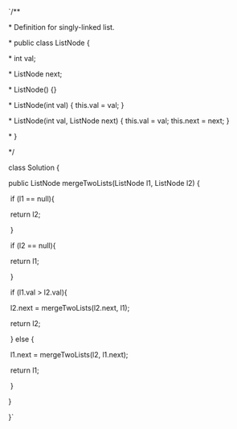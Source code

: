 `/**

 \* Definition for singly-linked list.

 \* public class ListNode {

 \*   int val;

 \*   ListNode next;

 \*   ListNode() {}

 \*   ListNode(int val) { this.val = val; }

 \*   ListNode(int val, ListNode next) { this.val = val; this.next = next; }

 \* }

 */

class Solution {

  public ListNode mergeTwoLists(ListNode l1, ListNode l2) {

​    if (l1 == null){

​      return l2;

​    }

​    if (l2 == null){

​      return l1;

​    }

​    if (l1.val > l2.val){

​      l2.next = mergeTwoLists(l2.next, l1);

​      return l2;

​    } else {

​      l1.next = mergeTwoLists(l2, l1.next);

​      return l1;

​    }

  }

}`